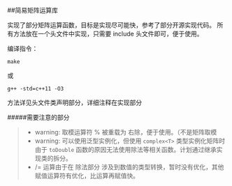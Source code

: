 ##简易矩阵运算库

实现了部分矩阵运算函数，目标是实现尽可能快，参考了部分开源实现代码。
所有方法放在一个头文件中实现，只需要 include 头文件即可，便于使用。

编译指令：

```
make
```
或
```
g++ -std=c++11 -O3
```
<!-- 对于 `Matrixomp.h` 编译指令：g++ -std=c++11 -O3 --openmp 使 openmp 生效 -->

方法详见头文件类声明部分，详细注释在实现部分

#####需要注意的部分

> * warning: 取模运算符 % 被重载为 右除，便于使用。（不是矩阵取模
> * warning: 可以使用泛型实例化，但使用 `complex<T>` 类型实例化矩阵时由于 `toDouble` 函数的原因无法使用除法等相关函数。计划通过继承实现类的拆分。
> * /= 运算由于在 除法部分 涉及到数值的类型转换，暂时没有优化，其他赋值运算符有优化，比运算再赋值快。